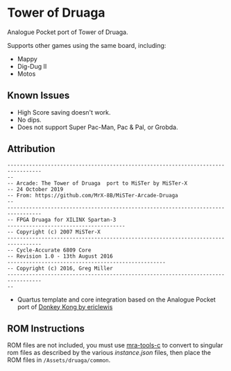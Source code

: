 # Tower of Druaga

Analogue Pocket port of Tower of Druaga.

Supports other games using the same board, including:

* Mappy
* Dig-Dug II
* Motos

## Known Issues

* High Score saving doesn't work.
* No dips.
* Does not support Super Pac-Man, Pac & Pal, or Grobda.

## Attribution

```
---------------------------------------------------------------------------------
-- 
-- Arcade: The Tower of Druaga  port to MiSTer by MiSTer-X
-- 24 October 2019
-- From: https://github.com/MrX-8B/MiSTer-Arcade-Druaga
-- 
---------------------------------------------------------------------------------
-- FPGA Druaga for XILINX Spartan-3
--------------------------------------
-- Copyright (c) 2007 MiSTer-X
---------------------------------------------------------------------------------
-- Cycle-Accurate 6809 Core
-- Revision 1.0 - 13th August 2016
---------------------------------------------------
-- Copyright (c) 2016, Greg Miller
---------------------------------------------------------------------------------
-- 
```

-  Quartus template and core integration based on the Analogue Pocket port of [Donkey Kong by ericlewis](https://github.com/ericlewis/openFPGA-DonkeyKong)

## ROM Instructions

ROM files are not included, you must use [mra-tools-c](https://github.com/sebdel/mra-tools-c/) to convert to singular rom files as described by the various _instance.json_ files, then place the ROM files in `/Assets/druaga/common`.
